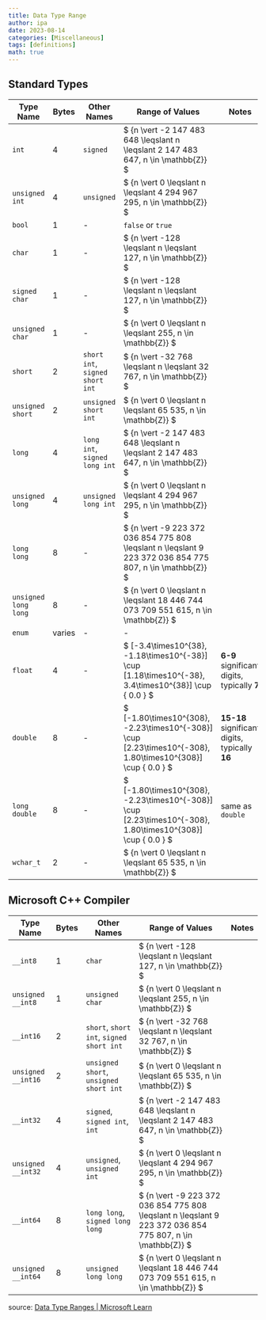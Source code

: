 ```yaml
---
title: Data Type Range
author: ipa
date: 2023-08-14
categories: [Miscellaneous]
tags: [definitions]
math: true
---
```


## Standard Types

| Type Name            | Bytes  | Other Names                     | Range of Values                                              | Notes                                          |
| -------------------- | ------ | ------------------------------- | ------------------------------------------------------------ | ---------------------------------------------- |
| `int`                | 4      | `signed`                        | $ \{n \vert -2 147 483 648 \leqslant n \leqslant 2 147 483 647, n \in \mathbb{Z}\} $ |                                                |
| `unsigned int`       | 4      | `unsigned`                      | $ \{n \vert 0 \leqslant n \leqslant 4 294 967 295, n \in \mathbb{Z}\} $ |                                                |
| `bool`               | 1      | -                               | `false` or `true`                                            |                                                |
| `char`               | 1      | -                               | $ \{n \vert -128 \leqslant n \leqslant 127, n \in \mathbb{Z}\} $ |                                                |
| `signed char`        | 1      | -                               | $ \{n \vert -128 \leqslant n \leqslant 127, n \in \mathbb{Z}\} $ |                                                |
| `unsigned char`      | 1      | -                               | $ \{n \vert 0 \leqslant n \leqslant 255, n \in \mathbb{Z}\} $ |                                                |
| `short`              | 2      | `short int`, `signed short int` | $ \{n \vert -32 768 \leqslant n \leqslant 32 767, n \in \mathbb{Z}\} $ |                                                |
| `unsigned short`     | 2      | `unsigned short int`            | $ \{n \vert 0 \leqslant n \leqslant 65 535, n \in \mathbb{Z}\} $ |                                                |
| `long`               | 4      | `long int`, `signed long int`   | $ \{n \vert -2 147 483 648 \leqslant n \leqslant 2 147 483 647, n \in \mathbb{Z}\} $ |                                                |
| `unsigned long`      | 4      | `unsigned long int`             | $ \{n \vert 0 \leqslant n \leqslant 4 294 967 295, n \in \mathbb{Z}\} $ |                                                |
| `long long`          | 8      | -                               | $ \{n \vert -9 223 372 036 854 775 808 \leqslant n \leqslant 9 223 372 036 854 775 807, n \in \mathbb{Z}\} $ |                                                |
| `unsigned long long` | 8      | -                               | $ \{n \vert 0 \leqslant n \leqslant 18 446 744 073 709 551 615, n \in \mathbb{Z}\} $ |                                                |
| `enum`               | varies | -                               | -                                                            |                                                |
| `float`              | 4      | -                               | $ [-3.4\times10^{38}, -1.18\times10^{-38}] \cup [1.18\times10^{-38}, 3.4\times10^{38}] \cup { 0.0 } $ | **6-9** significant digits, typically **7**    |
| `double`             | 8      | -                               | $ [-1.80\times10^{308}, -2.23\times10^{-308}] \cup [2.23\times10^{-308}, 1.80\times10^{308}] \cup { 0.0 } $ | **15-18** significant digits, typically **16** |
| `long double`        | 8      | -                               | $ [-1.80\times10^{308}, -2.23\times10^{-308}] \cup [2.23\times10^{-308}, 1.80\times10^{308}] \cup { 0.0 } $ | same as `double`                               |
| `wchar_t`            | 2      | -                               | $ \{n \vert 0 \leqslant n \leqslant 65 535, n \in \mathbb{Z}\} $ |                                                |

## Microsoft C++ Compiler

| Type Name          | Bytes | Other Names                              | Range of Values                                              | Notes |
| ------------------ | ----- | ---------------------------------------- | ------------------------------------------------------------ | ----- |
| `__int8`           | 1     | `char`                                   | $ \{n \vert -128 \leqslant n \leqslant 127, n \in \mathbb{Z}\} $ |       |
| `unsigned __int8`  | 1     | `unsigned char`                          | $ \{n \vert 0 \leqslant n \leqslant 255, n \in \mathbb{Z}\} $ |       |
| `__int16`          | 2     | `short`, `short int`, `signed short int` | $ \{n \vert -32 768 \leqslant n \leqslant 32 767, n \in \mathbb{Z}\} $ |       |
| `unsigned __int16` | 2     | `unsigned short`, `unsigned short int`   | $ \{n \vert 0 \leqslant n \leqslant 65 535, n \in \mathbb{Z}\} $ |       |
| `__int32`          | 4     | `signed`, `signed int`, `int`            | $ \{n \vert -2 147 483 648 \leqslant n \leqslant 2 147 483 647, n \in \mathbb{Z}\} $ |       |
| `unsigned __int32` | 4     | `unsigned`, `unsigned int`               | $ \{n \vert 0 \leqslant n \leqslant 4 294 967 295, n \in \mathbb{Z}\} $ |       |
| `__int64`          | 8     | `long long`, `signed long long`          | $ \{n \vert -9 223 372 036 854 775 808 \leqslant n \leqslant 9 223 372 036 854 775 807, n \in \mathbb{Z}\} $ |       |
| `unsigned __int64` | 8     | `unsigned long long`                     | $ \{n \vert 0 \leqslant n \leqslant 18 446 744 073 709 551 615, n \in \mathbb{Z}\} $ |       |

source: [Data Type Ranges \| Microsoft Learn](https://learn.microsoft.com/en-us/cpp/cpp/data-type-ranges?view=msvc-170)
